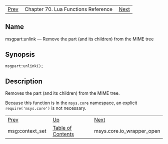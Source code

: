 |     |     |     |
| --- | --- | --- |
| [Prev](lua.ref.msg_context_set)  | Chapter 70. Lua Functions Reference |  [Next](lua.ref.msys.core.io_wrapper_open) |

<a name="lua.ref.msgpart_unlink"></a>
## Name

msgpart:unlink — Remove the part (and its children) from the MIME tree

<a name="idp16000416"></a>
## Synopsis

`msgpart:unlink();`

<a name="idp16002656"></a>
## Description

Removes the part (and its children) from the MIME tree.

Because this function is in the `msys.core` namespace, an explicit `require('msys.core')` is not necessary.

|     |     |     |
| --- | --- | --- |
| [Prev](lua.ref.msg_context_set)  | [Up](lua.function.details) |  [Next](lua.ref.msys.core.io_wrapper_open) |
| msg:context_set  | [Table of Contents](index) |  msys.core.io_wrapper_open |

